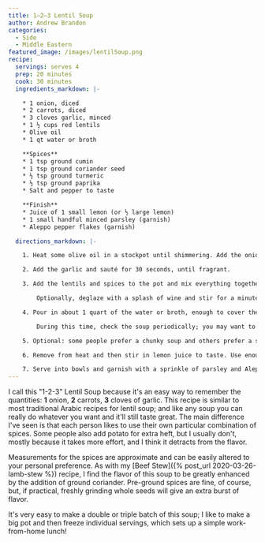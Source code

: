 ```yaml
---
title: 1–2–3 Lentil Soup
author: Andrew Brandon
categories:
  - Side
  - Middle Eastern
featured_image: /images/lentilSoup.png
recipe:
  servings: serves 4
  prep: 20 minutes
  cook: 30 minutes
  ingredients_markdown: |-

    * 1 onion, diced
    * 2 carrots, diced
    * 3 cloves garlic, minced
    * 1 ½ cups red lentils
    * Olive oil
    * 1 qt water or broth

    **Spices**
    * 1 tsp ground cumin
    * 1 tsp ground coriander seed
    * ½ tsp ground turmeric
    * ½ tsp ground paprika
    * Salt and pepper to taste

    **Finish**
    * Juice of 1 small lemon (or ½ large lemon)
    * 1 small handful minced parsley (garnish)
    * Aleppo pepper flakes (garnish)

  directions_markdown: |-

    1. Heat some olive oil in a stockpot until shimmering. Add the onion and carrot with a dash of salt and pepper, and sauté until soft and the onion starts to brown — this will take a while because the moisture has to cook out of the carrots.

    2. Add the garlic and sauté for 30 seconds, until fragrant.

    3. Add the lentils and spices to the pot and mix everything together. You should now have a dry blend of fragrant ingredients.

        Optionally, deglaze with a splash of wine and stir for a minute or so to let it absorb in.

    4. Pour in about 1 quart of the water or broth, enough to cover the mixture, and set the pot to simmer. Cook (covered or uncovered, it doesn't really matter) for around 30 minutes, until the lentils taste soft.

        During this time, check the soup periodically; you may want to add more water (depending on how thin or thick you like your soup) or salt (to taste) as it cooks.

    5. Optional: some people prefer a chunky soup and others prefer a smooth texture. If you like it smoother, stick an immersion blender into the pot once it's done cooking, and blend it a little. If you don't have an immersion blender, you can also transfer a portion of the soup to a standalone blender, purée it there, then mix it back in.

    6. Remove from heat and then stir in lemon juice to taste. Use enough lemon so that its acidity balances out the earthy flavors of the lentils and spices, but if you like a tangy soup, go ahead and add more!

    7. Serve into bowls and garnish with a sprinkle of parsley and Aleppo pepper.
---
```


I call this "1-2-3" Lentil Soup because it's an easy way to remember the quantities: **1** onion, **2** carrots, **3** cloves of garlic. This recipe is similar to most traditional Arabic recipes for lentil soup; and like any soup you can really do whatever you want and it'll still taste great. The main difference I've seen is that each person likes to use their own particular combination of spices. Some people also add potato for extra heft, but I usually don't, mostly because it takes more effort, and I think it detracts from the flavor.

Measurements for the spices are approximate and can be easily altered to your personal preference. As with my [Beef Stew]({% post_url 2020-03-26-lamb-stew %}) recipe, I find the flavor of this soup to be greatly enhanced by the addition of ground coriander. Pre-ground spices are fine, of course, but, if practical, freshly grinding whole seeds will give an extra burst of flavor.

It's very easy to make a double or triple batch of this soup; I like to make a big pot and then freeze individual servings, which sets up a simple work-from-home lunch!
